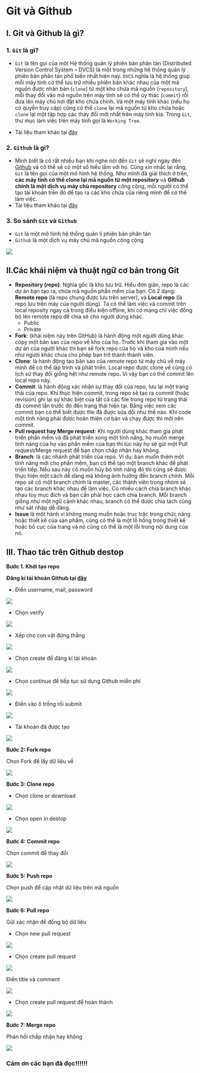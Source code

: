 ﻿# Git và Github

## I. Git và Github là gì?

### 1. `Git` là gì?
- `Git` là tên gọi của một Hệ thống quản lý phiên bản phân tán (Distributed Version Control System – DVCS) là một trong những hệ thống quản lý phiên bản phân tán phổ biến nhất hiện nay. `DVCS` nghĩa là hệ thống giúp mỗi máy tính có thể lưu trữ nhiều phiên bản khác nhau của một mã nguồn được nhân bản (`clone`) từ một kho chứa mã nguồn (`repository`), mỗi thay đổi vào mã nguồn trên máy tính sẽ có thể ủy thác (`commit`) rồi đưa lên máy chủ nơi đặt kho chứa chính. Và một máy tính khác (nếu họ có quyền truy cập) cũng có thể `clone` lại mã nguồn từ kho chứa hoặc `clone` lại một tập hợp các thay đổi mới nhất trên máy tính kia. Trong `Git`, thư mục làm việc trên máy tính gọi là `Working Tree`.
 
- Tài liệu tham khảo tại [đây](https://git-scm.com/docs/git-credential-store)


### 2. `Github` là gì?
- Mình biết là có rất nhiều bạn khi nghe nói đến `Git` sẽ nghĩ ngay đến [Github](https://github.com/)  và có thể sẽ có một số hiểu lầm với họ. Cũng xin nhắc lại rằng, `Git` là tên gọi của một mô hình hệ thống. Như mình đã giải thích ở trên, **các máy tính có thể clone lại mã nguồn từ một repository** và **Github chính là một dịch vụ máy chủ repository** công cộng, mỗi người có thể tạo tài khoản trên đó để tạo ra các kho chứa của riêng mình để có thể làm việc.
- Tài liệu tham khảo tại [đây](https://www.hostinger.vn/huong-dan/github-la-gi/)


### 3. So sánh `Git` và `Github`

- `Git` là một mô hình hệ thống quản lí phiên bản phân tán
- `Github` là một dịch vụ máy chủ mã nguồn công cộng

![](https://imgur.com/ukTKYGf.png)
 
## II.Các khái niệm và thuật ngữ cơ bản trong Git
- **Repository (repo)**: Nghĩa gốc là kho lưu trữ. Hiểu đơn giản, repo là các dự án bạn tạo ra, chứa mã nguồn phần mềm của bạn. Có 2 dạng: **Remote repo** (là repo chung được lưu trên server), và **Local repo** (là repo lưu trên máy của người dùng). Ta có thể làm việc và commit trên local reposity ngay cả trong điều kiện offline, khi có mạng chỉ việc đồng bộ lên remote repo để chia sẻ cho người dùng khác.
   - Public
   - Private
- **Fork**: (khái niệm này trên GitHub) là hành động một người dùng khác copy một bản sao của repo về kho của họ. Trước khi tham gia vào một dự án của người khác thì bạn sẽ fork repo của họ và kho của mình nếu như người khác chưa cho phép bạn trở thành thành viên.
- **Clone**: là hành động tạo bản sao của remote repo từ máy chủ về máy mình để có thể lập trình và phát triển. Local repo được clone về cũng có lịch sử thay đổi giống hệt như remote repo. Vì vậy bạn có thể commit lên local repo này.
- **Commit**: là hành động xác nhận sự thay đổi của repo, lưu lại một trạng thái của repo. Khi thực hiện commit, trong repo sẽ tạo ra commit (hoặc revision) ghi lại sự khác biệt của tất cả các file trong repo từ trạng thái đã commit lần trước đó đến trạng thái hiện tại. Bằng việc xem các commit bạn có thể biết được file đã được sửa đổi như thế nào. Khi code một tính năng phải được hoàn thiện cơ bản và chạy được thì mới nên commit.
- **Pull request hay Merge request**: Khi người dùng khác tham gia phát triển phần mềm và đã phát triển xong một tính năng, họ muốn merge tính năng của họ vào phần mềm của bạn thì lúc này họ sẽ gửi một Pull request/Merge request để bạn chọn chấp nhận hay không.
- **Branch**: là các nhánh phát triển của repo. Ví dụ: bạn muốn thêm một tính năng mới cho phần mềm, bạn có thể tạo một branch khác để phát triển tiếp. Nếu sau này có muốn hủy bỏ tính năng đó thì cũng sẽ được thực hiện một cách dễ dàng mà không ảnh hưởng đến branch chính. Mỗi repo sẽ có một branch chính là master, các thành viên trong nhóm sẽ tạo các branch khác nhau để làm việc. Có nhiều cách chia branch khác nhau tùy mục đích và bạn cần phải học cách chia branch. Mỗi branch giống như một ngữ cảnh khác nhau, branch có thể được chia tách cũng như sát nhập dễ dàng.
- **Issue** là một hành vi không mong muốn hoặc trục trặc trong chức năng hoặc thiết kế của sản phẩm, cũng có thể là một lỗ hổng trong thiết kế hoặc bố cục của trang và nó cũng có thể là một lỗi trong nội dung của nó.
                               
## III. Thao tác trên Github destop

   **Bước 1. Khởi tạo repo**

**Đăng kí tài khoản Github tại [đây](https://github.com/)**

- Điền username, mail, password 

![](https://imgur.com/KXq3zzg.png) 

- Chọn verify 

![](https://imgur.com/Oh9go3U.png)

- Xếp cho con vật đứng thẳng 

![](https://imgur.com/ZhJhO8D.png)

- Chọn create để đăng kí tài khoản

![](https://imgur.com/t2RTfJv.png)

- Chọn continue để tiếp tục sử dụng Github miễn phí

![](https://imgur.com/8adtw8U.png)

- Điền vào ô trống rồi submit

![](https://imgur.com/hjSC7Xi.png)

- Tài khoản đã được tạo 

![](https://imgur.com/51BV796.png)


**Bước 2: Fork repo**

Chọn Fork để lấy dữ liệu về

![](https://imgur.com/Nuz4N7I.png)


**Bước 3: Clone repo**

- Chọn clone or download

![](https://imgur.com/jDtSwWp.png)

- Chọn open in destop 

![](https://imgur.com/XrEDSkf.png)


**Bước 4: Commit repo**

Chọn commit để thay đổi

![](https://imgur.com/QNU49CU.png)


**Bước 5: Push repo**

Chọn push để cập nhật dữ liệu trên mã nguồn


![](https://imgur.com/LiQT4bS.png)


**Bước 6: Pull repo** 

Gửi xác nhận để đồng bộ dữ liệu 
 
- Chọn new pull request

![](https://imgur.com/iFfO6H4.png)

- Chọn create pull request

![](https://imgur.com/u4hpELI.png)

Điền title và comment 

![](https://imgur.com/Uy6IJWR.png)

- Chọn create pull request để hoàn thành

![](https://imgur.com/gll3gjg.png)


**Bước 7: Merge repo**

Phản hồi chấp nhận hay không 


![](https://imgur.com/RWNQrcN.png)


### Cám ơn các bạn đã đọc!!!!!!




